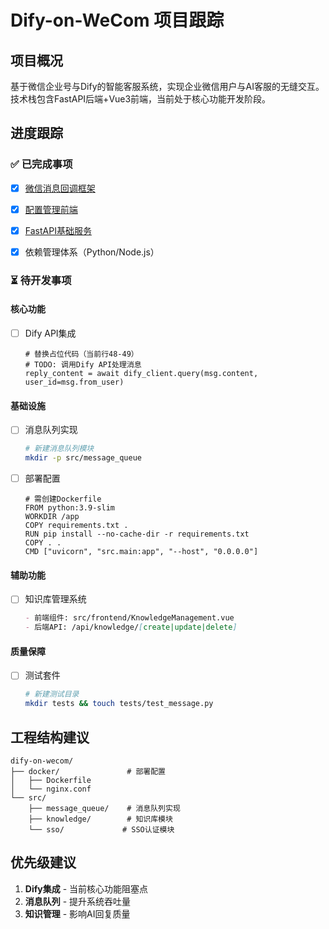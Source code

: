 
# Dify-on-WeCom 项目跟踪

## 项目概况
基于微信企业号与Dify的智能客服系统，实现企业微信用户与AI客服的无缝交互。技术栈包含FastAPI后端+Vue3前端，当前处于核心功能开发阶段。

## 进度跟踪

### ✅ 已完成事项

- [x] [微信消息回调框架](src/wecom/message.py)

- [x] [配置管理前端](src/frontend/App.vue)

- [x] [FastAPI基础服务](src/main.py)

- [x] 依赖管理体系（Python/Node.js）

### ⏳ 待开发事项

#### 核心功能

- [ ] Dify API集成

  ```python:src/wecom/message.py:48-49
  # 替换占位代码（当前行48-49）
  # TODO: 调用Dify API处理消息
  reply_content = await dify_client.query(msg.content, user_id=msg.from_user)
  ```

#### 基础设施

- [ ] 消息队列实现  

  ```bash
  # 新建消息队列模块
  mkdir -p src/message_queue
  ```

- [ ] 部署配置  

  ```dockerfile:/Users/aaron/Documents/workspace/jinruoxinchen/dify-on-wecom/docker/Dockerfile
  # 需创建Dockerfile
  FROM python:3.9-slim
  WORKDIR /app
  COPY requirements.txt .
  RUN pip install --no-cache-dir -r requirements.txt
  COPY . .
  CMD ["uvicorn", "src.main:app", "--host", "0.0.0.0"]
  ```

#### 辅助功能

- [ ] 知识库管理系统

  ```markdown
  - 前端组件: src/frontend/KnowledgeManagement.vue
  - 后端API: /api/knowledge/[create|update|delete]
  ```

#### 质量保障

- [ ] 测试套件  

  ```bash
  # 新建测试目录
  mkdir tests && touch tests/test_message.py
  ```

## 工程结构建议

```tree
dify-on-wecom/
├── docker/               # 部署配置
│   ├── Dockerfile
│   └── nginx.conf
└── src/
    ├── message_queue/    # 消息队列实现
    ├── knowledge/        # 知识库模块
    └── sso/             # SSO认证模块
```

## 优先级建议

1. **Dify集成** - 当前核心功能阻塞点
2. **消息队列** - 提升系统吞吐量
3. **知识管理** - 影响AI回复质量

